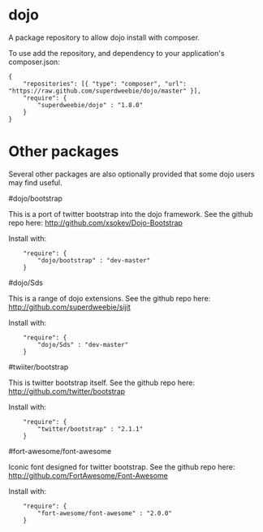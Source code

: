 dojo
====

A package repository to allow dojo install with composer.

To use add the repository, and dependency to your application's composer.json:

    {
        "repositories": [{ "type": "composer", "url": "https://raw.github.com/superdweebie/dojo/master" }],
        "require": {
            "superdweebie/dojo" : "1.8.0"
        }
    }

Other packages
==============

Several other packages are also optionally provided that some dojo users may
find useful.

#dojo/bootstrap

This is a port of twitter bootstrap into the dojo framework. See the
github repo here: http://github.com/xsokev/Dojo-Bootstrap

Install with:

        "require": {
            "dojo/bootstrap" : "dev-master"
        }

#dojo/Sds

This is a range of dojo extensions. See the github repo here:
http://github.com/superdweebie/sijit

Install with:

        "require": {
            "dojo/Sds" : "dev-master"
        }

#twiiter/bootstrap

This is twitter bootstrap itself. See the github repo here:
http://github.com/twitter/bootstrap

Install with:

        "require": {
            "twitter/bootstrap" : "2.1.1"
        }

#fort-awesome/font-awesome

Iconic font designed for twitter bootstrap. See the github repo here:
http://github.com/FortAwesome/Font-Awesome

Install with:

        "require": {
            "fort-awesome/font-awesome" : "2.0.0"
        }
